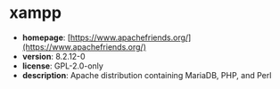 # xampp

- **homepage**: [https://www.apachefriends.org/](https://www.apachefriends.org/)
- **version**: 8.2.12-0
- **license**: GPL-2.0-only
- **description**: Apache distribution containing MariaDB, PHP, and Perl

